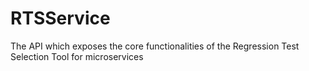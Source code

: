 # RTSService
The API which exposes the core functionalities of the Regression Test Selection Tool for microservices
